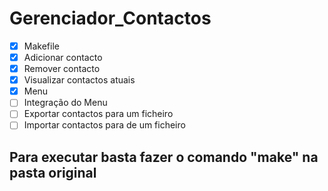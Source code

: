 # Gerenciador_Contactos

- [x] Makefile
- [x] Adicionar contacto
- [x] Remover contacto
- [x] Visualizar contactos atuais
- [x] Menu
- [ ] Integração do Menu
- [ ] Exportar contactos para um ficheiro
- [ ] Importar contactos para de um ficheiro

## Para executar basta fazer o comando **"make"** na pasta original

